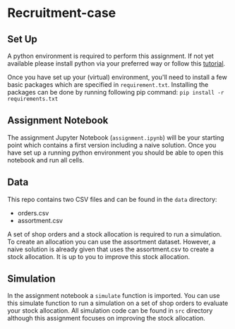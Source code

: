 # Recruitment-case

## Set Up
A python environment is required to perform this assignment. If not yet available please install python via your
preferred way or follow this [tutorial](https://realpython.com/installing-python/).

Once you have set up your (virtual) environment, you'll need to install a few basic packages which are specified in 
`requirement.txt`. Installing the packages can be done by running following pip command: `pip install -r requirements.txt`

## Assignment Notebook
The assignment Jupyter Notebook (`assignment.ipynb`) will be your starting point which contains a first version 
including a naive solution. Once you have set up a running python environment you should be able to open this
notebook and run all cells.

## Data
This repo contains two CSV files and can be found in the `data` directory:
- orders.csv
- assortment.csv

A set of shop orders and a stock allocation is required to run a simulation. To create an allocation you can use the 
assortment dataset. However, a naive solution is already given that uses the assortment.csv to create a stock allocation.
It is up to you to improve this stock allocation.

## Simulation
In the assignment notebook a `simulate` function is imported. You can use this simulate function to run a simulation on 
a set of shop orders to evaluate your stock allocation. All simulation code can be found in `src` directory although this
assignment focuses on improving the stock allocation.